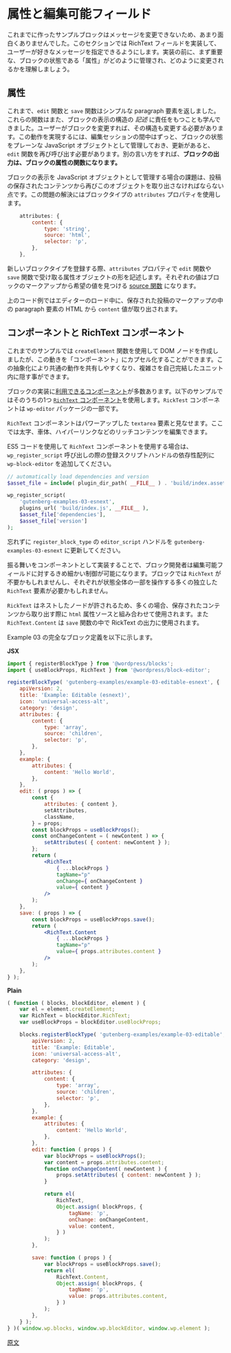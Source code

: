 <!--
# Introducing Attributes and Editable Fields

The example blocks so far are still not very interesting because they lack options to customize the appearance of the message. In this section, we will implement a RichText field allowing the user to specify their own message. Before doing so, it's important to understand how the state of a block (its "attributes") is maintained and changed over time.
 -->
# 属性と編集可能フィールド

これまでに作ったサンプルブロックはメッセージを変更できないため、あまり面白くありませんでした。このセクションでは RichText フィールドを実装して、ユーザーが好きなメッセージを指定できるようにします。実装の前に、まず重要な、ブロックの状態である「属性」がどのように管理され、どのように変更されるかを理解しましょう。

<!--
## Attributes

Until now, the `edit` and `save` functions have returned a simple representation of a paragraph element. We also learned how these functions are responsible for _describing_ the structure of the block's appearance. If the user changes a block, this structure may need to change. To achieve this, the state of a block is maintained throughout the editing session as a plain JavaScript object, and when an update occurs, the `edit` function is invoked again. Put another way: **the output of a block is a function of its attributes**.

One challenge of maintaining the representation of a block as a JavaScript object is that we must be able to extract this object again from the saved content of a post. This is achieved with the block type's `attributes` property:
 -->
## 属性

これまで、`edit` 関数と `save` 関数はシンプルな paragraph 要素を返しました。これらの関数はまた、ブロックの表示の構造の _記述_ に責任をもつことも学んできました。ユーザーがブロックを変更すれば、その構造も変更する必要があります。この動作を実現するには、編集セッションの間中はずっと、ブロックの状態をプレーンな JavaScript オブジェクトとして管理しておき、更新があると、`edit` 関数を再び呼び出す必要があります。別の言い方をすれば、__ブロックの出力は、ブロックの属性の関数になります。__

ブロックの表示を JavaScript オブジェクトとして管理する場合の課題は、投稿の保存されたコンテンツから再びこのオブジェクトを取り出さなければならない点です。この問題の解決にはブロックタイプの `attributes` プロパティを使用します。

```js
	attributes: {
		content: {
			type: 'string',
			source: 'html',
			selector: 'p',
		},
	},
```
<!--
When registering a new block type, the `attributes` property describes the shape of the attributes object you'd like to receive in the `edit` and `save` functions. Each value is a [source function](/docs/reference-guides/block-api/block-attributes.md) to find the desired value from the markup of the block.

In the code snippet above, when loading the editor, the `content` value will be extracted from the HTML of the paragraph element in the saved post's markup.
 -->
新しいブロックタイプを登録する際、`attributes` プロパティで `edit` 関数や `save` 関数で受け取る属性オブジェクトの形を記述します。それぞれの値はブロックのマークアップから希望の値を見つける [source 関数](https://ja.wordpress.org/team/handbook/block-editor/reference-guides/block-api/block-attributes/) になります。

上のコード例ではエディターのロード中に、保存された投稿のマークアップの中の paragraph 要素の HTML から `content` 値が取り出されます。

<!--
## Components and the `RichText` Component

Earlier examples used the `createElement` function to create DOM nodes, but it's also possible to encapsulate this behavior into "components". This abstraction helps you share common behaviors and hide complexity in self-contained units.

There are a number of [components available](/docs/reference-guides/packages/packages-editor.md#components) to use in implementing your blocks. You can see one such component in the code below: the [`RichText` component](/docs/reference-guides/richtext.md) is part of the `wp-block-editor` package.

The `RichText` component can be considered as a super-powered `textarea` element, enabling rich content editing including bold, italics, hyperlinks, etc.

To use the `RichText` component, and using ES5 code, remember to add `wp-block-editor` to the dependency array of registered script handles when calling `wp_register_script`.
 -->
## コンポーネントと RichText コンポーネント

これまでのサンプルでは `createElement` 関数を使用して DOM ノードを作成しましたが、この動きを「コンポーネント」にカプセル化することができます。この抽象化により共通の動作を共有しやすくなり、複雑さを自己完結したユニット内に隠す事ができます。

ブロックの実装に[利用できるコンポーネント](https://developer.wordpress.org/block-editor/packages/packages-editor/#components)が多数あります。以下のサンプルではそのうちの1つ [`RichText` コンポーネント](https://ja.wordpress.org/team/handbook/block-editor/reference-guides/richtext/)を使用します。`RickTest` コンポーネントは `wp-editor` パッケージの一部です。

`RichText` コンポーネントはパワーアップした `textarea` 要素と見なせます。ここでは太字、車体、ハイパーリンクなどのリッチコンテンツを編集できます。

ES5 コードを使用して `RichText` コンポーネントを使用する場合は、`wp_register_script` 呼び出しの際の登録スクリプトハンドルの依存性配列に `wp-block-editor` を追加してください。

```php
// automatically load dependencies and version
$asset_file = include( plugin_dir_path( __FILE__ ) . 'build/index.asset.php');

wp_register_script(
	'gutenberg-examples-03-esnext',
	plugins_url( 'build/index.js', __FILE__ ),
	$asset_file['dependencies'],
	$asset_file['version']
);
```
<!--
Do not forget to also update the `editor_script` handle in `register_block_type` to `gutenberg-examples-03-esnext`.

Implementing this behavior as a component enables you as the block implementer to be much more granular about editable fields. Your block may not need `RichText` at all, or it may need many independent `RichText` elements, each operating on a subset of the overall block state.

Because `RichText` allows for nested nodes, you'll most often use it in conjunction with the `html` attribute source when extracting the value from saved content. You'll also use `RichText.Content` in the `save` function to output RichText values.

Here is the complete block definition for Example 03.
 -->
忘れずに `register_block_type` の `editor_script` ハンドルを `gutenberg-examples-03-esnext` に更新してください。

振る舞いをコンポーネントとして実装することで、ブロック開発者は編集可能フィールドに対するきめ細かい制御が可能になります。ブロックでは `RichText` が不要かもしれませんし、それぞれが状態全体の一部を操作する多くの独立した `RichText` 要素が必要かもしれません。

`RickText` はネストしたノードが許されるため、多くの場合、保存されたコンテンツから取り出す際に `html` 属性ソースと組み合わせて使用されます。また `RichText.Content` は `save` 関数の中で RickText の出力に使用されます。

Example 03 の完全なブロック定義を以下に示します。

**JSX**
<!-- 
{% codetabs %}
{% JSX %}
 -->
```jsx
import { registerBlockType } from '@wordpress/blocks';
import { useBlockProps, RichText } from '@wordpress/block-editor';

registerBlockType( 'gutenberg-examples/example-03-editable-esnext', {
	apiVersion: 2,
	title: 'Example: Editable (esnext)',
	icon: 'universal-access-alt',
	category: 'design',
	attributes: {
		content: {
			type: 'array',
			source: 'children',
			selector: 'p',
		},
	},
	example: {
		attributes: {
			content: 'Hello World',
		},
	},
	edit: ( props ) => {
		const {
			attributes: { content },
			setAttributes,
			className,
		} = props;
		const blockProps = useBlockProps();
		const onChangeContent = ( newContent ) => {
			setAttributes( { content: newContent } );
		};
		return (
			<RichText
				{ ...blockProps }
				tagName="p"
				onChange={ onChangeContent }
				value={ content }
			/>
		);
	},
	save: ( props ) => {
		const blockProps = useBlockProps.save();
		return (
			<RichText.Content
				{ ...blockProps }
				tagName="p"
				value={ props.attributes.content }
			/>
		);
	},
} );
```
**Plain**
<!-- 
{% Plain %}
 -->
```js
( function ( blocks, blockEditor, element ) {
	var el = element.createElement;
	var RichText = blockEditor.RichText;
	var useBlockProps = blockEditor.useBlockProps;

	blocks.registerBlockType( 'gutenberg-examples/example-03-editable', {
		apiVersion: 2,
		title: 'Example: Editable',
		icon: 'universal-access-alt',
		category: 'design',

		attributes: {
			content: {
				type: 'array',
				source: 'children',
				selector: 'p',
			},
		},
		example: {
			attributes: {
				content: 'Hello World',
			},
		},
		edit: function ( props ) {
			var blockProps = useBlockProps();
			var content = props.attributes.content;
			function onChangeContent( newContent ) {
				props.setAttributes( { content: newContent } );
			}

			return el(
				RichText,
				Object.assign( blockProps, {
					tagName: 'p',
					onChange: onChangeContent,
					value: content,
				} )
			);
		},

		save: function ( props ) {
			var blockProps = useBlockProps.save();
			return el(
				RichText.Content,
				Object.assign( blockProps, {
					tagName: 'p',
					value: props.attributes.content,
				} )
			);
		},
	} );
} )( window.wp.blocks, window.wp.blockEditor, window.wp.element );
```
<!-- 
{% end %}
 -->
[原文](https://github.com/WordPress/gutenberg/blob/trunk/docs/how-to-guides/block-tutorial/introducing-attributes-and-editable-fields.md)
